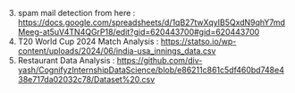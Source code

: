 

3. spam  mail detection from here : https://docs.google.com/spreadsheets/d/1qB27twXqyIB5QxdN9qhY7mdMeeg-at5uV4TN4QGrP18/edit?gid=620443700#gid=620443700
4. T20 World Cup 2024 Match Analysis : https://statso.io/wp-content/uploads/2024/06/india-usa_innings_data.csv
5. Restaurant Data Analysis : https://github.com/div-yash/CognifyzInternshipDataScience/blob/e86211c861c5df460bd748e438e717da02032c78/Dataset%20.csv
